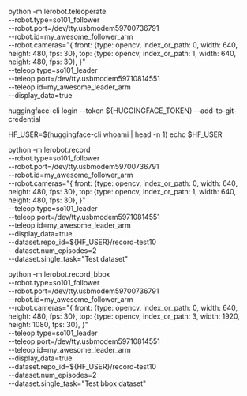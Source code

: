 python -m lerobot.teleoperate \
    --robot.type=so101_follower \
    --robot.port=/dev/tty.usbmodem59700736791 \
    --robot.id=my_awesome_follower_arm \
    --robot.cameras="{ front: {type: opencv, index_or_path: 0, width: 640, height: 480, fps: 30},
                top: {type: opencv, index_or_path: 1, width: 640, height: 480, fps: 30}, }" \
    --teleop.type=so101_leader \
    --teleop.port=/dev/tty.usbmodem59710814551 \
    --teleop.id=my_awesome_leader_arm \
    --display_data=true


huggingface-cli login --token ${HUGGINGFACE_TOKEN} --add-to-git-credential

HF_USER=$(huggingface-cli whoami | head -n 1)
echo $HF_USER

python -m lerobot.record \
    --robot.type=so101_follower \
    --robot.port=/dev/tty.usbmodem59700736791 \
    --robot.id=my_awesome_follower_arm \
    --robot.cameras="{ front: {type: opencv, index_or_path: 0, width: 640, height: 480, fps: 30},
                top: {type: opencv, index_or_path: 1, width: 640, height: 480, fps: 30}, }" \
    --teleop.type=so101_leader \
    --teleop.port=/dev/tty.usbmodem59710814551 \
    --teleop.id=my_awesome_leader_arm \
    --display_data=true \
    --dataset.repo_id=${HF_USER}/record-test10 \
    --dataset.num_episodes=2 \
    --dataset.single_task="Test dataset"


python -m lerobot.record_bbox \
    --robot.type=so101_follower \
    --robot.port=/dev/tty.usbmodem59700736791 \
    --robot.id=my_awesome_follower_arm \
    --robot.cameras="{ front: {type: opencv, index_or_path: 0, width: 640, height: 480, fps: 30},
                top: {type: opencv, index_or_path: 3, width: 1920, height: 1080, fps: 30}, }" \
    --teleop.type=so101_leader \
    --teleop.port=/dev/tty.usbmodem59710814551 \
    --teleop.id=my_awesome_leader_arm \
    --display_data=true \
    --dataset.repo_id=${HF_USER}/record-test10 \
    --dataset.num_episodes=2 \
    --dataset.single_task="Test bbox dataset"
